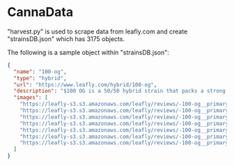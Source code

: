 <h1>CannaData</h1>
<p>"harvest.py" is used to scrape data from leafly.com and create "strainsDB.json" which has 3175 objects.</p>
<p>The following is a sample object within "strainsDB.json":</p>

```json
{
  "name": "100-og",
  "type": "hybrid",
  "url": "https://www.leafly.com/hybrid/100-og",
  "description": "$100 OG is a 50/50 hybrid strain that packs a strong punch. The name supposedly refers to both its strength and high price when it first started showing up in Hollywood. As a plant, $100 OG tends to produce large dark green buds with few stems. Users report a strong body effect of an indica for pain relief with the more alert, cerebral feeling thanks to its sativa side.\n",
  "images": [
    "https://leafly-s3.s3.amazonaws.com/leafly/reviews/-100-og__primary_fdd9.jpg",
    "https://leafly-s3.s3.amazonaws.com/leafly/reviews/-100-og__primary_7edb.jpg",
    "https://leafly-s3.s3.amazonaws.com/leafly/reviews/-100-og__primary_c7e8.jpg",
    "https://leafly-s3.s3.amazonaws.com/leafly/reviews/-100-og__primary_ee82.jpg",
    "https://leafly-s3.s3.amazonaws.com/leafly/reviews/-100-og__primary_503e.jpg",
    "https://leafly-s3.s3.amazonaws.com/leafly/reviews/-100-og__primary_35f5.jpg",
    "https://leafly-s3.s3.amazonaws.com/leafly/reviews/-100-og__primary_718e.jpg"
  ]
}
```
